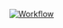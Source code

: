  [![Workflow](https://github.com/tsoy/code/actions/workflows/builder.yaml/badge.svg)](https://github.com/tsoy/code/actions/workflows/builder.yaml)